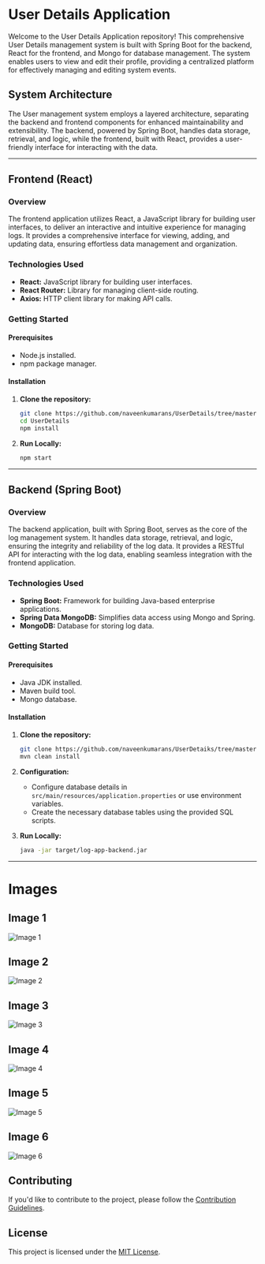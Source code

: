 # User Details Application

Welcome to the User Details Application repository! This comprehensive User Details management system is built with Spring Boot for the backend, React for the frontend, and Mongo for database management. The system enables users to view and edit their profile, providing a centralized platform for effectively managing and editing system events.

## System Architecture

The User management system employs a layered architecture, separating the backend and frontend components for enhanced maintainability and extensibility. The backend, powered by Spring Boot, handles data storage, retrieval, and logic, while the frontend, built with React, provides a user-friendly interface for interacting with the data.

---

## Frontend (React)

### Overview

The frontend application utilizes React, a JavaScript library for building user interfaces, to deliver an interactive and intuitive experience for managing logs. It provides a comprehensive interface for viewing, adding, and updating data, ensuring effortless data management and organization.

### Technologies Used

- **React:** JavaScript library for building user interfaces.
- **React Router:** Library for managing client-side routing.
- **Axios:** HTTP client library for making API calls.

### Getting Started

#### Prerequisites

- Node.js installed.
- npm package manager.

#### Installation

1. **Clone the repository:**

    ```bash
    git clone https://github.com/naveenkumarans/UserDetails/tree/master/FrontEnd
    cd UserDetails
    npm install
    ```

2. **Run Locally:**

    ```bash
    npm start
    ```

---

## Backend (Spring Boot)

### Overview

The backend application, built with Spring Boot, serves as the core of the log management system. It handles data storage, retrieval, and logic, ensuring the integrity and reliability of the log data. It provides a RESTful API for interacting with the log data, enabling seamless integration with the frontend application.

### Technologies Used

- **Spring Boot:** Framework for building Java-based enterprise applications.
- **Spring Data MongoDB:** Simplifies data access using Mongo and Spring.
- **MongoDB:** Database for storing log data.

### Getting Started

#### Prerequisites

- Java JDK installed.
- Maven build tool.
- Mongo database.

#### Installation

1. **Clone the repository:**

    ```bash
    git clone https://github.com/naveenkumarans/UserDetaiks/tree/master/Backend
    mvn clean install
    ```

2. **Configuration:**

    - Configure database details in `src/main/resources/application.properties` or use environment variables.
    - Create the necessary database tables using the provided SQL scripts.

3. **Run Locally:**

    ```bash
    java -jar target/log-app-backend.jar
    ```

---

# Images

## Image 1
![Image 1](https://firebasestorage.googleapis.com/v0/b/portfolioimages-fdfbd.appspot.com/o/UserDetailsApp%2FScreenshot%202023-11-23%20172011.png?alt=media&token=bfa367e1-e73a-4520-8c21-921772d3ff1a)

## Image 2
![Image 2](https://firebasestorage.googleapis.com/v0/b/portfolioimages-fdfbd.appspot.com/o/UserDetailsApp%2FScreenshot%202023-11-23%20172034.png?alt=media&token=1e7bc09d-f0ab-4471-b5da-1f6766127d62)

## Image 3
![Image 3](https://firebasestorage.googleapis.com/v0/b/portfolioimages-fdfbd.appspot.com/o/UserDetailsApp%2FScreenshot%202023-11-23%20172501.png?alt=media&token=497f6fb7-fca5-4c29-a639-4e88b9b68bd1)

## Image 4
![Image 4](https://firebasestorage.googleapis.com/v0/b/portfolioimages-fdfbd.appspot.com/o/UserDetailsApp%2FScreenshot%202023-11-23%20172237.png?alt=media&token=bf8cb7d8-9836-4ebc-adbb-9d940d029e55)

## Image 5
![Image 5](https://firebasestorage.googleapis.com/v0/b/portfolioimages-fdfbd.appspot.com/o/UserDetailsApp%2FScreenshot%202023-11-23%20172517.png?alt=media&token=df867993-2b0a-46e6-b8e7-455f17003eca)

## Image 6
![Image 6](https://firebasestorage.googleapis.com/v0/b/portfolioimages-fdfbd.appspot.com/o/UserDetailsApp%2FScreenshot%202023-11-23%20172531.png?alt=media&token=5b3b416a-d668-4bff-8400-f6fa30b64e2a)



## Contributing

If you'd like to contribute to the project, please follow the [Contribution Guidelines](CONTRIBUTING.md).



## License

This project is licensed under the [MIT License](LICENSE).
